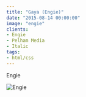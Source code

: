 ```yaml
---
title: "Gaya (Engie)"
date: "2015-08-14 00:00:00"
image: "engie"
clients:
- Engie
- Pelham Media
- Italic
tags:
- html/css
---
```


Engie

![Engie](/images/projets/engie/engie-1.jpg)

